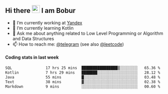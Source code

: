 ## Hi there <img src="https://media.giphy.com/media/hvRJCLFzcasrR4ia7z/giphy.gif" width="25px" height="25px"> I am Bobur

- 💼 I’m currently working at [Yandex](https://yandex.ru/)
- 🌱 I’m currently learning Kotlin
- 💬 Ask me about anything related to Low Level Programming or Algorithm and Data Structures
- 📫 How to reach me: [@telegram](https://t.me/octoant) (see also [@leetcode](https://leetcode.com/octoant/))    

#### Coding stats in last week

<!--START_SECTION:waka-->

```txt
SQL               17 hrs 25 mins  ████████████████▒░░░░░░░░   65.36 %
Kotlin            7 hrs 29 mins   ███████░░░░░░░░░░░░░░░░░░   28.12 %
Java              55 mins         █░░░░░░░░░░░░░░░░░░░░░░░░   03.48 %
Text              38 mins         ▓░░░░░░░░░░░░░░░░░░░░░░░░   02.38 %
Markdown          9 mins          ░░░░░░░░░░░░░░░░░░░░░░░░░   00.60 %
```

<!--END_SECTION:waka-->
